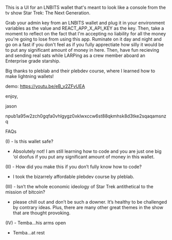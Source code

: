 This is a UI for an LNBITS wallet that's meant to look like a console from the tv show Star Trek: The Next Generation.

Grab your admin key from an LNBITS wallet and plug it in your environment variables as the value and REACT_APP_X_API_KEY as the key. Then, take a moment to reflect on the fact that I'm accepting no liability for all the money you're going to lose from using this app. Ruminate on it day and night and go on a fast if you don't feel as if you fully apprectiate how silly it would be to put any significant amount of money in here. Then, have fun recieving and sending real sats while LARPing as a crew member aboard an Enterprise grade starship.

Big thanks to pleblab and their plebdev course, where I learned how to make lightning wallets!

demo: https://youtu.be/eB_v2ZFvUEA

enjoy,

jason

npub1a95w2zch0gqfa0vhlgygz0xklwxccw6st88qkmhsk8d3tke2sqaqamsnzq


FAQs


(I)  - Is this wallet 
safe? 
 
 - Absolutely 
not! I am still 
learning how to 
code and you are 
just one big ‘ol 
doofus if you put 
any significant 
amount of money 
in this wallet. 


(II) - How did you make this if you don’t fully know how to 
code? 
 
 - I took the bizarrely affordable plebdev course by 
pleblab. 


(III) - Isn’t the whole economic ideology of Star Trek 
antithetical to the mission of bitcoin? 
 
 - please chill out and don’t be such a downer.  It’s healthy 
to be challenged by contrary ideas. Plus, there are many 
other great themes in the show that are thought provoking. 


(IV) - Temba...his arms open 
 
 - Temba...at rest